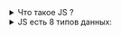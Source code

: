 <details>
<summary>
Что такое JS ?
</summary>

### JS - язык программирования, который позволяет создавать динамический контент, управлять мультимедиа, анимировать изображения и делать многое другое.

### В 1996 года Netscape начала сотрудничать с ECMA International, чтобы сделать JavaScript стандартым. С тех пор стандартизированный JavaScript называется ECMAScript.
![5dea5ac04cd2c5392c0528ad075dca69](https://github.com/user-attachments/assets/c1bf1e7f-9c5a-4f3b-a8c4-c2f083d8b4f5)
</details>
<details>
<summary>
JS есть 8 типов данных: 
</summary>
## 7 из них относятся к группе primitive и 1 к object.
## primitive:
## number, string, boolean, undefined, bigInt, symbol и null.

![mwsnap005](https://github.com/user-attachments/assets/ce739bf8-2312-43d8-9e62-aac225abfe9d)

</details>

